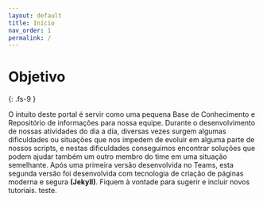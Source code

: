 ```yaml
---
layout: default
title: Início
nav_order: 1
permalink: /
---
```


# Objetivo
{: .fs-9 }

O intuito deste portal é servir como uma pequena Base de Conhecimento e Repositório de informações para nossa equipe. Durante o desenvolvimento de nossas atividades do dia a dia, diversas vezes surgem algumas dificuldades ou situações que nos impedem de evoluir em alguma parte de nossos scripts, e nestas dificuldades conseguimos encontrar soluções que podem ajudar também um outro membro do time em uma situação semelhante. Após uma primeira versão desenvolvida no Teams, esta segunda versão foi desenvolvida com tecnologia de criação de páginas moderna e segura **(Jekyll)**. Fiquem à vontade para sugerir e incluir novos tutoriais. teste.
